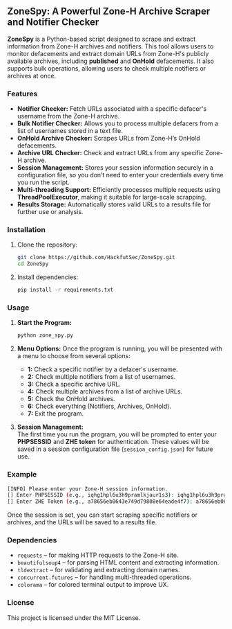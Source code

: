 ## ZoneSpy: A Powerful Zone-H Archive Scraper and Notifier Checker

**ZoneSpy** is a Python-based script designed to scrape and extract information from Zone-H archives and notifiers. This tool allows users to monitor defacements and extract domain URLs from Zone-H's publicly available archives, including **published** and **OnHold** defacements. It also supports bulk operations, allowing users to check multiple notifiers or archives at once.

### Features
- **Notifier Checker:** Fetch URLs associated with a specific defacer's username from the Zone-H archive.
- **Bulk Notifier Checker:** Allows you to process multiple defacers from a list of usernames stored in a text file.
- **OnHold Archive Checker:** Scrapes URLs from Zone-H’s OnHold defacements.
- **Archive URL Checker:** Check and extract URLs from any specific Zone-H archive.
- **Session Management:** Stores your session information securely in a configuration file, so you don’t need to enter your credentials every time you run the script.
- **Multi-threading Support:** Efficiently processes multiple requests using **ThreadPoolExecutor**, making it suitable for large-scale scrapping.
- **Results Storage:** Automatically stores valid URLs to a results file for further use or analysis.

### Installation

1. Clone the repository:
    ```bash
    git clone https://github.com/HackfutSec/ZoneSpy.git
    cd ZoneSpy
    ```

2. Install dependencies:
    ```bash
    pip install -r requirements.txt
    ```

### Usage

1. **Start the Program:**
   ```bash
   python zone_spy.py
   ```

2. **Menu Options:**
   Once the program is running, you will be presented with a menu to choose from several options:
   - **1:** Check a specific notifier by a defacer's username.
   - **2:** Check multiple notifiers from a list of usernames.
   - **3:** Check a specific archive URL.
   - **4:** Check multiple archives from a list of archive URLs.
   - **5:** Check the OnHold archives.
   - **6:** Check everything (Notifiers, Archives, OnHold).
   - **7:** Exit the program.

3. **Session Management:**  
   The first time you run the program, you will be prompted to enter your **PHPSESSID** and **ZHE token** for authentication. These values will be saved in a session configuration file (`session_config.json`) for future use.

### Example

```bash
[INFO] Please enter your Zone-H session information.
[] Enter PHPSESSID (e.g., iqhg1hpl6u3h9pramlkjaur1s3): iqhg1hpl6u3h9pramlkjaur1s3
[] Enter ZHE Token (e.g., a78656eb0643e749d79808e64eade4f7): a78656eb0643e749d79808e64eade4f7
```

Once the session is set, you can start scraping specific notifiers or archives, and the URLs will be saved to a results file.

### Dependencies
- `requests` – for making HTTP requests to the Zone-H site.
- `beautifulsoup4` – for parsing HTML content and extracting information.
- `tldextract` – for validating and extracting domain names.
- `concurrent.futures` – for handling multi-threaded operations.
- `colorama` – for colored terminal output to improve UX.

### License

This project is licensed under the MIT License.
